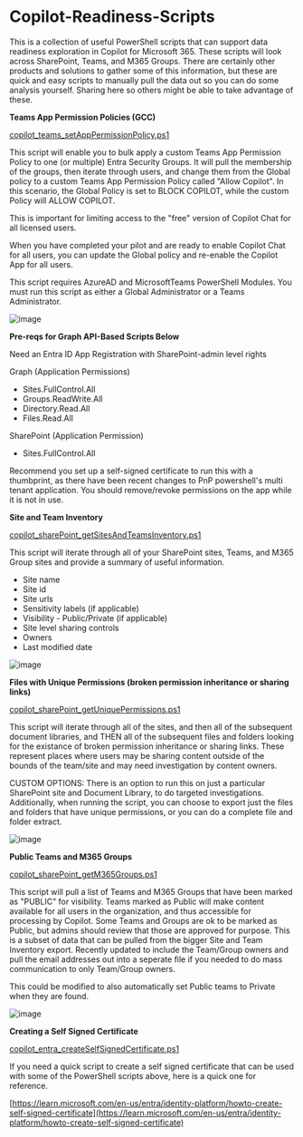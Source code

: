 # Copilot-Readiness-Scripts
This is a collection of useful PowerShell scripts that can support data readiness exploration in Copilot for Microsoft 365.  These scripts will look across SharePoint, Teams, and M365 Groups.  There are certainly other products and solutions to gather some of this information, but these are quick and easy scripts to manually pull the data out so you can do some analysis yourself.  Sharing here so others might be able to take advantage of these.


**Teams App Permission Policies (GCC)**

[copilot_teams_setAppPermissionPolicy.ps1](copilot_teams_setAppPermissionPolicy.ps1)

This script will enable you to bulk apply a custom Teams App Permission Policy to one (or multiple) Entra Security Groups.  It will pull the membership of the groups, then iterate through users, and change them from the Global policy to a custom Teams App Permission Policy called "Allow Copilot".  In this scenario, the Global Policy is set to BLOCK COPILOT, while the custom Policy will ALLOW COPILOT.

This is important for limiting access to the "free" version of Copilot Chat for all licensed users.

When you have completed your pilot and are ready to enable Copilot Chat for all users, you can update the Global policy and re-enable the Copilot App for all users.

This script requires AzureAD and MicrosoftTeams PowerShell Modules.  You must run this script as either a Global Administrator or a Teams Administrator.

![image](https://github.com/user-attachments/assets/4acfc90e-c800-4de4-82fa-a0bc2fb93fdb)


**Pre-reqs for Graph API-Based Scripts Below**

Need an Entra ID App Registration with SharePoint-admin level rights

Graph (Application Permissions)
- Sites.FullControl.All
- Groups.ReadWrite.All
- Directory.Read.All
- Files.Read.All

SharePoint (Application Permission)
- Sites.FullControl.All

Recommend you set up a self-signed certificate to run this with a thumbprint, as there have been recent changes to PnP powershell's multi tenant application.  You should remove/revoke permissions on the app while it is not in use.

**Site and Team Inventory**

[copilot_sharePoint_getSitesAndTeamsInventory.ps1](copilot_sharePoint_getSitesAndTeamsInventory.ps1)

This script will iterate through all of your SharePoint sites, Teams, and M365 Group sites and provide a summary of useful information.
- Site name
- Site id
- Site urls
- Sensitivity labels (if applicable)
- Visibility - Public/Private (if applicable)
- Site level sharing controls
- Owners
- Last modified date

![image](https://github.com/user-attachments/assets/3f1ecaa3-53aa-4b95-899a-ed991d77bf92)

**Files with Unique Permissions (broken permission inheritance or sharing links)**

[copilot_sharePoint_getUniquePermissions.ps1](copilot_sharePoint_getUniquePermissions.ps1)

This script will iterate through all of the sites, and then all of the subsequent document libraries, and THEN all of the subsequent files and folders looking for the existance of broken permission inheritance or sharing links.  These represent places where users may be sharing content outside of the bounds of the team/site and may need investigation by content owners.

CUSTOM OPTIONS: There is an option to run this on just a particular SharePoint site and Document Library, to do targeted investigations.  Additionally, when running the script, you can choose to export just the files and folders that have unique permissions, or you can do a complete file and folder extract.

![image](https://github.com/user-attachments/assets/8a22684a-8067-4dae-aaac-d8dceab54ffb)


**Public Teams and M365 Groups**

[copilot_sharePoint_getM365Groups.ps1](copilot_sharePoint_getM365Groups.ps1)

This script will pull a list of Teams and M365 Groups that have been marked as "PUBLIC" for visibility.  Teams marked as Public will make content available for all users in the organization, and thus accessible for processing by Copilot.  Some Teams and Groups are ok to be marked as Public, but admins should review that those are approved for purpose.  This is a subset of data that can be pulled from the bigger Site and Team Inventory export.  Recently updated to include the Team/Group owners and pull the email addresses out into a seperate file if you needed to do mass communication to only Team/Group owners.

This could be modified to also automatically set Public teams to Private when they are found.

![image](https://github.com/user-attachments/assets/6f937bd9-fd3f-47a2-90ff-d47986128fc7)


**Creating a Self Signed Certificate**

[copilot_entra_createSelfSignedCertificate.ps1](copilot_entra_createSelfSignedCertificate.ps1)

If you need a quick script to create a self signed certificate that can be used with some of the PowerShell scripts above, here is a quick one for reference.

[https://learn.microsoft.com/en-us/entra/identity-platform/howto-create-self-signed-certificate](https://learn.microsoft.com/en-us/entra/identity-platform/howto-create-self-signed-certificate)
